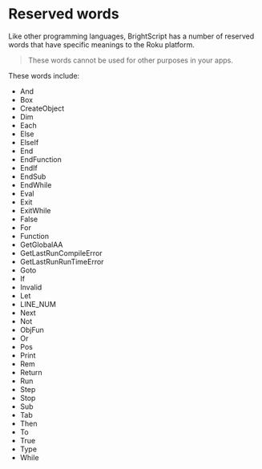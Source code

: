 Reserved words
==============

Like other programming languages, BrightScript has a number of reserved words that have specific meanings to the Roku platform.

> These words cannot be used for other purposes in your apps.

These words include:

*   And
*   Box
*   CreateObject
*   Dim
*   Each
*   Else
*   ElseIf
*   End
*   EndFunction
*   EndIf
*   EndSub
*   EndWhile
*   Eval
*   Exit
*   ExitWhile
*   False
*   For
*   Function
*   GetGlobalAA
*   GetLastRunCompileError
*   GetLastRunRunTimeError
*   Goto
*   If
*   Invalid
*   Let
*   LINE\_NUM
*   Next
*   Not
*   ObjFun
*   Or
*   Pos
*   Print
*   Rem
*   Return
*   Run
*   Step
*   Stop
*   Sub
*   Tab
*   Then
*   To
*   True
*   Type
*   While